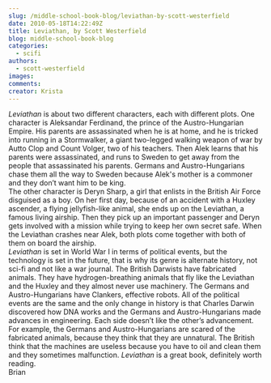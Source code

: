 ```yaml
---
slug: /middle-school-book-blog/leviathan-by-scott-westerfield
date: 2010-05-18T14:22:49Z
title: Leviathan, by Scott Westerfield
blog: middle-school-book-blog
categories:
  - scifi
authors:
  - scott-westerfield
images:
comments:
creator: Krista
---
```


<em> Leviathan</em> is about two different characters, each with different plots. One character is Aleksandar Ferdinand, the prince of the Austro-Hungarian Empire. His parents are assassinated when he is at home, and he is tricked into running in a Stormwalker, a giant two-legged walking weapon of war by Autto Clop and Count Volger, two of his teachers. Then Alek learns that his parents were assassinated, and runs to Sweden to get away from the people that assassinated his parents. Germans and Austro-Hungarians chase them all the way to Sweden because Alek's mother is a commoner and they don’t want him to be king.<br />The other character is Deryn Sharp, a girl that enlists in the British Air Force disguised as a boy. On her first day, because of an accident with a Huxley ascender, a flying jellyfish-like animal, she ends up on the Leviathan, a famous living airship. Then they pick up an important passenger and Deryn gets involved with a mission while trying to keep her own secret safe. When the Leviathan crashes near Alek, both plots come together with both of them on board the airship.<br /><em>Leviathan</em> is set in World War I in terms of political events, but the technology is set in the future, that is why its genre is alternate history, not sci-fi and not like a war journal. The British Darwists have fabricated animals. They have hydrogen-breathing animals that fly like the Leviathan and the Huxley and they almost never use machinery. The Germans and Austro-Hungarians have Clankers, effective robots. All of the political events are the same and the only change in history is that Charles Darwin discovered how DNA works and the Germans and Austro-Hungarians made advances in engineering. Each side doesn’t like the other’s advancement. For example, the Germans and Austro-Hungarians are scared of the fabricated animals, because they think that they are unnatural. The British think that the machines are useless because you have to oil and clean them and they sometimes malfunction. <em>Leviathan</em> is a great book, definitely worth reading.<br />Brian<br />
